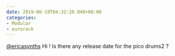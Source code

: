 ```yaml
---
date: 2019-06-19T04:32:20.040+00:00
categories:
- Modular
- eurorack
---
```

[@ericasynths](https://twitter.com/ericasynths) Hi ! Is there any release date for the pico drums2 ?
